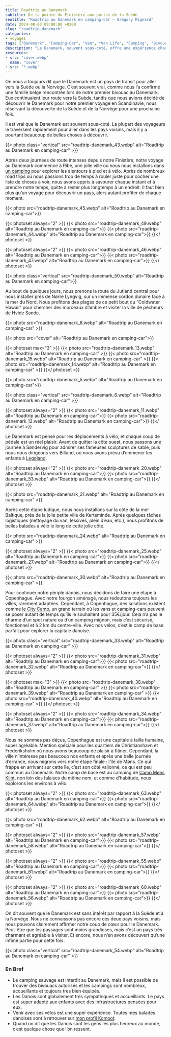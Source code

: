 ```yaml
---
title: Roadtrip au Danemark
subtitle: De la pointe du Finistère aux portes de la Suède
seotitle: "Roadtrip au Danemark en camping-car — Grégory Mignard"
date: 2024-08-03 09:00:00 +0200
slug: "roadtrip-danemark"
categories:
- voyages
tags: ["Danemark", "Camping-Car", "Van", "Van Life", "Camping", "Bivouac", "Scandinavie", "Legoland", "Ribe", "Copenhague", "Coldwater Hawaii", "Nørre Lyngvig", "Hvide Sande", "Søndervig", "île de Møns", "Møns Klint"]
description: "Le Danemark, souvent sous-coté, offre une expérience charmante et agréable. Idéal pour les familles et les cyclistes, c’est un pays accueillant avec de nombreuses belles découvertes."
resources:
- src: "cover.webp"
  name: "cover"
- src: "*.webp"
---
```


On nous a toujours dit que le Danemark est un pays de transit pour aller vers la Suède ou la Norvège. C’est souvent vrai, comme nous l’a confirmé une famille belge rencontrée lors de notre premier bivouac au Danemark. Eux continuaient leur route vers la Suède, tandis que nous avions décidé de découvrir le Danemark pour notre premier voyage en Scandinavie, nous réservant la découverte de la Suède et de la Norvège pour une prochaine fois.

Il est vrai que le Danemark est souvent sous-coté. La plupart des voyageurs le traversent rapidement pour aller dans les pays voisins, mais il y a pourtant beaucoup de belles choses à découvrir.

{{< photo class="vertical" src="roadtrip-danemark_43.webp" alt="Roadtrip au Danemark en camping-car" >}}

Après deux journées de route intenses depuis notre Finistère, notre voyage au Danemark commence à Ribe, une jolie ville où nous nous installons dans [un camping](https://ribecamping.dk) pour explorer les alentours à pied et à vélo. Après de nombreux road trips où nous passions trop de temps à rouler juste pour cocher une liste de choses à voir, nous avons appris à savourer chaque instant et à prendre notre temps, quitte à rester plus longtemps à un endroit. Il faut bien plus qu’un voyage pour découvrir un pays, alors autant profiter de chaque moment.

{{< photo src="roadtrip-danemark_45.webp" alt="Roadtrip au Danemark en camping-car">}}

{{< photoset always="2" >}}
{{< photo src="roadtrip-danemark_49.webp" alt="Roadtrip au Danemark en camping-car">}}
{{< photo src="roadtrip-danemark_44.webp" alt="Roadtrip au Danemark en camping-car">}}
{{</ photoset >}}

{{< photoset always="2" >}}
{{< photo src="roadtrip-danemark_46.webp" alt="Roadtrip au Danemark en camping-car">}}
{{< photo src="roadtrip-danemark_47.webp" alt="Roadtrip au Danemark en camping-car">}}
{{</ photoset >}}

{{< photo class="vertical" src="roadtrip-danemark_50.webp" alt="Roadtrip au Danemark en camping-car">}}

Au bout de quelques jours, nous prenons la route du Jutland central pour nous installer près de Nørre Lyngvig, sur un immense cordon dunaire face à la mer du Nord. Nous profitons des plages de ce petit bout du “Coldwater Hawaii” pour chercher des morceaux d’ambre et visiter la ville de pêcheurs de Hvide Sande.

{{< photo src="roadtrip-danemark_8.webp" alt="Roadtrip au Danemark en camping-car" >}}

{{< photo src="cover" alt="Roadtrip au Danemark en camping-car">}}

{{< photoset max="3" >}}
  {{< photo src="roadtrip-danemark_13.webp" alt="Roadtrip au Danemark en camping-car" >}}
  {{< photo src="roadtrip-danemark_15.webp" alt="Roadtrip au Danemark en camping-car" >}}
  {{< photo src="roadtrip-danemark_14.webp" alt="Roadtrip au Danemark en camping-car" >}}
{{</ photoset >}}

{{< photo src="roadtrip-danemark_5.webp" alt="Roadtrip au Danemark en camping-car">}}

{{< photo class="vertical" src="roadtrip-danemark_6.webp" alt="Roadtrip au Danemark en camping-car" >}}

{{< photoset always="2" >}}
{{< photo src="roadtrip-danemark_11.webp" alt="Roadtrip au Danemark en camping-car">}}
{{< photo src="roadtrip-danemark_12.webp" alt="Roadtrip au Danemark en camping-car">}}
{{</ photoset >}}

Le Danemark est pensé pour les déplacements à vélo, et chaque coup de pédale est un réel plaisir. Avant de quitter la côte ouest, nous passons une journée à Søndervig pour admirer ses fameuses sculptures de sable, puis nous nous dirigeons vers Billund, où nous avons prévu d’emmener les enfants à [Legoland](https://www.legoland.dk).

{{< photoset always="2" >}}
{{< photo src="roadtrip-danemark_20.webp" alt="Roadtrip au Danemark en camping-car">}}
{{< photo src="roadtrip-danemark_53.webp" alt="Roadtrip au Danemark en camping-car">}}
{{</ photoset >}}

{{< photo src="roadtrip-danemark_21.webp" alt="Roadtrip au Danemark en camping-car" >}}

Après cette étape ludique, nous nous installons sur la côte de la mer Baltique, près de la jolie petite ville de Kerteminde. Après quelques tâches logistiques (nettoyage du van, lessives, plein d’eau, etc.), nous profitons de belles balades à vélo le long de cette jolie côte.

{{< photo src="roadtrip-danemark_24.webp" alt="Roadtrip au Danemark en camping-car" >}}

{{< photoset always="2" >}}
{{< photo src="roadtrip-danemark_25.webp" alt="Roadtrip au Danemark en camping-car">}}
{{< photo src="roadtrip-danemark_27.webp" alt="Roadtrip au Danemark en camping-car">}}
{{</ photoset >}}

{{< photo src="roadtrip-danemark_30.webp" alt="Roadtrip au Danemark en camping-car" >}}

Pour continuer notre périple danois, nous décidons de faire une étape à Copenhague. Avec notre fourgon aménagé, nous redoutons toujours les villes, rarement adaptées. Cependant, à Copenhague, des solutions existent comme [le City Camp](https://www.citycamp.dk/francias), un grand terrain où les vans et camping-cars peuvent se poser autant de temps qu’ils le souhaitent pour 35€/jour. Cela n’a pas le charme d’un spot nature ou d’un camping mignon, mais c’est sécurisé, fonctionnel et à 2 km du centre-ville. Avec nos vélos, c’est le camp de base parfait pour explorer la capitale danoise.

{{< photo class="vertical" src="roadtrip-danemark_33.webp"  alt="Roadtrip au Danemark en camping-car" >}}

{{< photoset always="2" >}}
{{< photo src="roadtrip-danemark_31.webp" alt="Roadtrip au Danemark en camping-car">}}
{{< photo src="roadtrip-danemark_32.webp" alt="Roadtrip au Danemark en camping-car">}}
{{</ photoset >}}

{{< photoset max="3" >}}
  {{< photo src="roadtrip-danemark_38.webp" alt="Roadtrip au Danemark en camping-car" >}}
  {{< photo src="roadtrip-danemark_39.webp" alt="Roadtrip au Danemark en camping-car" >}}
  {{< photo src="roadtrip-danemark_40.webp" alt="Roadtrip au Danemark en camping-car" >}}
{{</ photoset >}}

{{< photoset always="2" >}}
{{< photo src="roadtrip-danemark_34.webp" alt="Roadtrip au Danemark en camping-car">}}
{{< photo src="roadtrip-danemark_37.webp" alt="Roadtrip au Danemark en camping-car">}}
{{</ photoset >}}

Nous ne sommes pas déçus, Copenhague est une capitale à taille humaine, super agréable. Mention spéciale pour les quartiers de Christianshavn et Frederiksholm où nous avons beaucoup de plaisir à flâner. Cependant, la ville n’intéresse pas beaucoup nos enfants et après une belle journée d’errance, nous migrons vers notre étape finale : l’île de Møns. Ce qui frappe en arrivant sur cette île, c’est son côté vallonné, ce qui est peu commun au Danemark. Notre camp de base est au camping de [Camp Møns Klint](https://campmoensklint.dk/), non loin des falaises du même nom, et comme d’habitude, nous explorons les environs à vélo.

{{< photoset always="2" >}}
{{< photo src="roadtrip-danemark_63.webp" alt="Roadtrip au Danemark en camping-car">}}
{{< photo src="roadtrip-danemark_64.webp" alt="Roadtrip au Danemark en camping-car">}}
{{</ photoset >}}

{{< photo src="roadtrip-danemark_62.webp" alt="Roadtrip au Danemark en camping-car" >}}

{{< photoset always="2" >}}
{{< photo src="roadtrip-danemark_57.webp" alt="Roadtrip au Danemark en camping-car">}}
{{< photo src="roadtrip-danemark_58.webp" alt="Roadtrip au Danemark en camping-car">}}
{{</ photoset >}}

{{< photoset always="2" >}}
{{< photo src="roadtrip-danemark_55.webp" alt="Roadtrip au Danemark en camping-car">}}
{{< photo src="roadtrip-danemark_61.webp" alt="Roadtrip au Danemark en camping-car">}}
{{</ photoset >}}

{{< photoset always="2" >}}
{{< photo src="roadtrip-danemark_60.webp" alt="Roadtrip au Danemark en camping-car">}}
{{< photo src="roadtrip-danemark_56.webp" alt="Roadtrip au Danemark en camping-car">}}
{{</ photoset >}}

On dit souvent que le Danemark est sans intérêt par rapport à la Suède et à la Norvège. Nous ne connaissons pas encore ces deux pays voisins, mais nous pouvons clairement affirmer notre coup de cœur pour le Danemark. Peut-être que les paysages sont moins grandioses, mais c’est un pays très charmant et agréable à visiter. Et encore, nous n’en avons découvert qu’une infime partie pour cette fois.

{{< photo class="vertical" src="roadtrip-danemark_54.webp" alt="Roadtrip au Danemark en camping-car" >}}

### En Bref

* Le camping sauvage est interdit au Danemark, mais il est possible de trouver des bivouacs autorisés et les campings sont nombreux, accueillants et toujours très bien équipés.
* Les Danois sont globalement très sympathiques et accueillants. Le pays est super adapté aux enfants avec des infrastructures pensées pour eux.
* Venir avec ses vélos est une super expérience. Toutes mes balades danoises sont à retrouver sur [mon profil Komoot](https://www.komoot.com/fr-fr/user/874728467806).
* Quand on dit que les Danois sont les gens les plus heureux au monde, c’est quelque chose que l’on ressent.